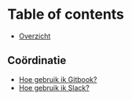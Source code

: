 # Table of contents

* [Overzicht](README.md)

## Coördinatie

* [Hoe gebruik ik Gitbook?](blokcooerdinatie/hoe-gebruik-ik-gitbook.md)
* [Hoe gebruik ik Slack?](blokcooerdinatie/hoe-gebruik-ik-slack.md)

